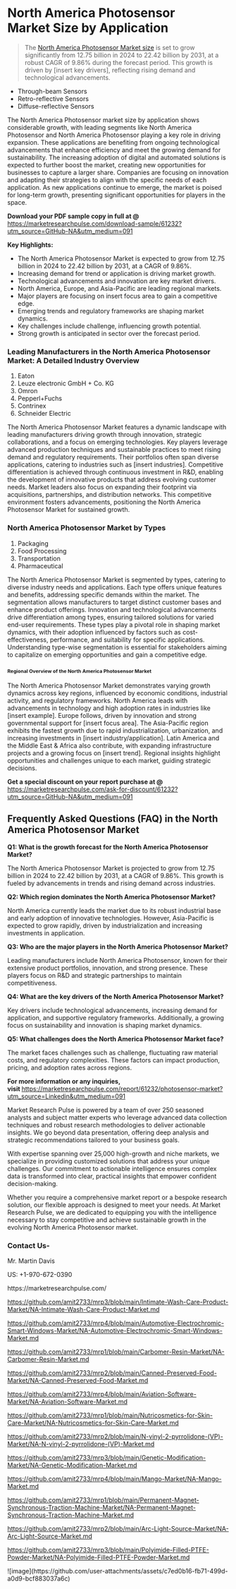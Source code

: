 <h1>North America Photosensor Market&nbsp;Size by Application</h1><blockquote><p>The <a href="https://marketresearchpulse.com/download-sample/61232?utm_source=GitHub-NA&amp;utm_medium=091">North America Photosensor Market size</a> is set to grow significantly from 12.75 billion in 2024 to 22.42 billion by 2031, at a robust CAGR of 9.86% during the forecast period. This growth is driven by [insert key drivers], reflecting rising demand and technological advancements.</p></blockquote><ul><li>Through-beam Sensors<li> Retro-reflective Sensors<li> Diffuse-reflective Sensors</li></ul><p>The North America Photosensor market size by application shows considerable growth, with leading segments like North America Photosensor and North America Photosensor playing a key role in driving expansion. These applications are benefiting from ongoing technological advancements that enhance efficiency and meet the growing demand for sustainability. The increasing adoption of digital and automated solutions is expected to further boost the market, creating new opportunities for businesses to capture a larger share. Companies are focusing on innovation and adapting their strategies to align with the specific needs of each application. As new applications continue to emerge, the market is poised for long-term growth, presenting significant opportunities for players in the space.</p><p><strong>Download your PDF sample copy in full at @ </strong><a href="https://marketresearchpulse.com/download-sample/61232?utm_source=GitHub-NA&amp;utm_medium=091">https://marketresearchpulse.com/download-sample/61232?utm_source=GitHub-NA&amp;utm_medium=091</a></p><p><strong>Key Highlights: </strong></p><ul><li>The North America Photosensor Market is expected to grow from 12.75 billion in 2024 to 22.42 billion by 2031, at a CAGR of 9.86%.</li><li>Increasing demand for trend or application is driving market growth.</li><li>Technological advancements and innovation are key market drivers.</li><li>North America, Europe, and Asia-Pacific are leading regional markets.</li><li>Major players are focusing on insert focus area to gain a competitive edge.</li><li>Emerging trends and regulatory frameworks are shaping market dynamics.</li><li>Key challenges include challenge, influencing growth potential.</li><li>Strong growth is anticipated in sector over the forecast period.</li></ul><h3>Leading Manufacturers in the North America Photosensor Market: A Detailed Industry Overview</h3><ol><li>Eaton</li><li>Leuze electronic GmbH + Co. KG</li><li>Omron</li><li>Pepperl+Fuchs</li><li>Contrinex</li><li>Schneider Electric</li></ol><div class="flex max-w-full flex-col flex-grow"><div class="min-h-8 text-message flex w-full flex-col items-end gap-2 whitespace-normal break-words [.text-message+&amp;]:mt-5" dir="auto" data-message-author-role="assistant" data-message-id="fd8432e4-4910-450d-b182-61b7bfb0a01f" data-message-model-slug="gpt-4o"><div class="flex w-full flex-col gap-1 empty:hidden first:pt-[3px]"><div class="markdown prose w-full break-words dark:prose-invert light"><p>The North America Photosensor Market features a dynamic landscape with leading manufacturers driving growth through innovation, strategic collaborations, and a focus on emerging technologies. Key players leverage advanced production techniques and sustainable practices to meet rising demand and regulatory requirements. Their portfolios often span diverse applications, catering to industries such as [insert industries]. Competitive differentiation is achieved through continuous investment in R&amp;D, enabling the development of innovative products that address evolving customer needs. Market leaders also focus on expanding their footprint via acquisitions, partnerships, and distribution networks. This competitive environment fosters advancements, positioning the North America Photosensor Market for sustained growth.</p></div></div></div></div><h3>North America Photosensor Market by Types</h3><ol><li>Packaging<li> Food Processing<li> Transportation<li> Pharmaceutical</li></ol><div class="flex max-w-full flex-col flex-grow"><div class="min-h-8 text-message flex w-full flex-col items-end gap-2 whitespace-normal break-words [.text-message+&amp;]:mt-5" dir="auto" data-message-author-role="assistant" data-message-id="084470be-0bb7-4664-bddf-5156b4f41249" data-message-model-slug="gpt-4o-mini"><div class="flex w-full flex-col gap-1 empty:hidden first:pt-[3px]"><div class="markdown prose w-full break-words dark:prose-invert light"><p>The North America Photosensor Market is segmented by types, catering to diverse industry needs and applications. Each type offers unique features and benefits, addressing specific demands within the market. The segmentation allows manufacturers to target distinct customer bases and enhance product offerings. Innovation and technological advancements drive differentiation among types, ensuring tailored solutions for varied end-user requirements. These types play a pivotal role in shaping market dynamics, with their adoption influenced by factors such as cost-effectiveness, performance, and suitability for specific applications. Understanding type-wise segmentation is essential for stakeholders aiming to capitalize on emerging opportunities and gain a competitive edge.</p></div></div></div></div><h3><span style="font-size: 11px;">Regional Overview of the North America Photosensor Market</span></h3><div class="flex max-w-full flex-col flex-grow"><div class="min-h-8 text-message flex w-full flex-col items-end gap-2 whitespace-normal break-words [.text-message+&amp;]:mt-5" dir="auto" data-message-author-role="assistant" data-message-id="e9038762-ce64-4e30-91c9-9bd413514231" data-message-model-slug="gpt-4o-mini"><div class="flex w-full flex-col gap-1 empty:hidden first:pt-[3px]"><div class="markdown prose w-full break-words dark:prose-invert light"><p>The North America Photosensor Market demonstrates varying growth dynamics across key regions, influenced by economic conditions, industrial activity, and regulatory frameworks. North America leads with advancements in technology and high adoption rates in industries like [insert example]. Europe follows, driven by innovation and strong governmental support for [insert focus area]. The Asia-Pacific region exhibits the fastest growth due to rapid industrialization, urbanization, and increasing investments in [insert industry/application]. Latin America and the Middle East &amp; Africa also contribute, with expanding infrastructure projects and a growing focus on [insert trend]. Regional insights highlight opportunities and challenges unique to each market, guiding strategic decisions.</p></div></div></div></div><p><strong>Get a special discount on your report purchase at @ </strong><a href="https://marketresearchpulse.com/ask-for-discount/61232?utm_source=GitHub-NA&amp;utm_medium=091">https://marketresearchpulse.com/ask-for-discount/61232?utm_source=GitHub-NA&amp;utm_medium=091</a></p><h2>Frequently Asked Questions (FAQ) in the North America Photosensor Market</h2><p><strong>Q1: What is the growth forecast for the North America Photosensor Market?</strong></p><p>The North America Photosensor Market is projected to grow from 12.75 billion in 2024 to 22.42 billion by 2031, at a CAGR of 9.86%. This growth is fueled by advancements in trends and rising demand across industries.</p><p><strong>Q2: Which region dominates the North America Photosensor Market?</strong></p><p>North America currently leads the market due to its robust industrial base and early adoption of innovative technologies. However, Asia-Pacific is expected to grow rapidly, driven by industrialization and increasing investments in application.</p><p><strong>Q3: Who are the major players in the North America Photosensor Market?</strong></p><p>Leading manufacturers include North America Photosensor, known for their extensive product portfolios, innovation, and strong presence. These players focus on R&amp;D and strategic partnerships to maintain competitiveness.</p><p><strong>Q4: What are the key drivers of the North America Photosensor Market?</strong></p><p>Key drivers include technological advancements, increasing demand for application, and supportive regulatory frameworks. Additionally, a growing focus on sustainability and innovation is shaping market dynamics.</p><p><strong>Q5: What challenges does the North America Photosensor Market face?</strong></p><p>The market faces challenges such as challenge, fluctuating raw material costs, and regulatory complexities. These factors can impact production, pricing, and adoption rates across regions.</p><p><strong>For more information or any inquiries, visit&nbsp;</strong><a href="https://marketresearchpulse.com/report/61232/photosensor-market?utm_source=Linkedin&utm_medium=091">https://marketresearchpulse.com/report/61232/photosensor-market?utm_source=Linkedin&utm_medium=091</a></p><p>Market Research Pulse is powered by a team of over 250 seasoned analysts and subject matter experts who leverage advanced data collection techniques and robust research methodologies to deliver actionable insights. We go beyond data presentation, offering deep analysis and strategic recommendations tailored to your business goals.</p><p>With expertise spanning over 25,000 high-growth and niche markets, we specialize in providing customized solutions that address your unique challenges. Our commitment to actionable intelligence ensures complex data is transformed into clear, practical insights that empower confident decision-making.</p><p>Whether you require a comprehensive market report or a bespoke research solution, our flexible approach is designed to meet your needs. At Market Research Pulse, we are dedicated to equipping you with the intelligence necessary to stay competitive and achieve sustainable growth in the evolving North America Photosensor market.</p><h3><strong>Contact Us-</strong></h3><p>Mr. Martin Davis</p><p>US: +1-970-672-0390</p><p>https://marketresearchpulse.com/</p><p><a href="https://github.com/amit2733/mrp3/blob/main/Intimate-Wash-Care-Product-Market/NA-Intimate-Wash-Care-Product-Market.md">https://github.com/amit2733/mrp3/blob/main/Intimate-Wash-Care-Product-Market/NA-Intimate-Wash-Care-Product-Market.md</a></p><p><a href="https://github.com/amit2733/mrp4/blob/main/Automotive-Electrochromic-Smart-Windows-Market/NA-Automotive-Electrochromic-Smart-Windows-Market.md">https://github.com/amit2733/mrp4/blob/main/Automotive-Electrochromic-Smart-Windows-Market/NA-Automotive-Electrochromic-Smart-Windows-Market.md</a></p><p><a href="https://github.com/amit2733/mrp1/blob/main/Carbomer-Resin-Market/NA-Carbomer-Resin-Market.md">https://github.com/amit2733/mrp1/blob/main/Carbomer-Resin-Market/NA-Carbomer-Resin-Market.md</a></p><p><a href="https://github.com/amit2733/mrp2/blob/main/Canned-Preserved-Food-Market/NA-Canned-Preserved-Food-Market.md">https://github.com/amit2733/mrp2/blob/main/Canned-Preserved-Food-Market/NA-Canned-Preserved-Food-Market.md</a></p><p><a href="https://github.com/amit2733/mrp4/blob/main/Aviation-Software-Market/NA-Aviation-Software-Market.md">https://github.com/amit2733/mrp4/blob/main/Aviation-Software-Market/NA-Aviation-Software-Market.md</a></p><p><a href="https://github.com/amit2733/mrp1/blob/main/Nutricosmetics-for-Skin-Care-Market/NA-Nutricosmetics-for-Skin-Care-Market.md">https://github.com/amit2733/mrp1/blob/main/Nutricosmetics-for-Skin-Care-Market/NA-Nutricosmetics-for-Skin-Care-Market.md</a></p><p><a href="https://github.com/amit2733/mrp2/blob/main/N-vinyl-2-pyrrolidone-(VP)-Market/NA-N-vinyl-2-pyrrolidone-(VP)-Market.md">https://github.com/amit2733/mrp2/blob/main/N-vinyl-2-pyrrolidone-(VP)-Market/NA-N-vinyl-2-pyrrolidone-(VP)-Market.md</a></p><p><a href="https://github.com/amit2733/mrp3/blob/main/Genetic-Modification-Market/NA-Genetic-Modification-Market.md">https://github.com/amit2733/mrp3/blob/main/Genetic-Modification-Market/NA-Genetic-Modification-Market.md</a></p><p><a href="https://github.com/amit2733/mrp4/blob/main/Mango-Market/NA-Mango-Market.md">https://github.com/amit2733/mrp4/blob/main/Mango-Market/NA-Mango-Market.md</a></p><p><a href="https://github.com/amit2733/mrp1/blob/main/Permanent-Magnet-Synchronous-Traction-Machine-Market/NA-Permanent-Magnet-Synchronous-Traction-Machine-Market.md">https://github.com/amit2733/mrp1/blob/main/Permanent-Magnet-Synchronous-Traction-Machine-Market/NA-Permanent-Magnet-Synchronous-Traction-Machine-Market.md</a></p><p><a href="https://github.com/amit2733/mrp2/blob/main/Arc-Light-Source-Market/NA-Arc-Light-Source-Market.md">https://github.com/amit2733/mrp2/blob/main/Arc-Light-Source-Market/NA-Arc-Light-Source-Market.md</a></p><p><a href="https://github.com/amit2733/mrp3/blob/main/Polyimide-Filled-PTFE-Powder-Market/NA-Polyimide-Filled-PTFE-Powder-Market.md">https://github.com/amit2733/mrp3/blob/main/Polyimide-Filled-PTFE-Powder-Market/NA-Polyimide-Filled-PTFE-Powder-Market.md</a></p>
![image](https://github.com/user-attachments/assets/c7ed0b16-fb71-499d-a0d9-bcf883037a6c)
